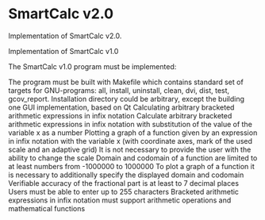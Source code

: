 # SmartCalc v2.0

Implementation of SmartCalc v2.0.

Implementation of SmartCalc v1.0

The SmartCalc v1.0 program must be implemented:

The program must be built with Makefile which contains standard set of targets for GNU-programs: all, install, uninstall, clean, dvi, dist, test, gcov_report. 
Installation directory could be arbitrary, except the building one GUI implementation, based on Qt Calculating arbitrary bracketed arithmetic expressions in infix notation Calculate arbitrary bracketed arithmetic expressions in infix notation with substitution of the value of the variable x as a number Plotting a graph of a function given by an expression in infix notation with the variable x (with coordinate axes, mark of the used scale and an adaptive grid) It is not necessary to provide the user with the ability to change the scale Domain and codomain of a function are limited to at least numbers from -1000000 to 1000000 To plot a graph of a function it is necessary to additionally specify the displayed domain and codomain Verifiable accuracy of the fractional part is at least to 7 decimal places Users must be able to enter up to 255 characters Bracketed arithmetic expressions in infix notation must support arithmetic operations and mathematical functions
